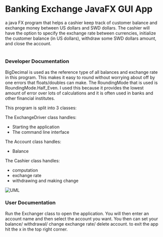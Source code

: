 # Banking Exchange JavaFX GUI App
a java FX program that helps a cashier keep track of customer balance and exchange money between US dollars and SWD dollars. The cashier will have the option to specify the exchange rate between currencies, initialize the customer balance (in US dollars), withdraw some SWD dollars amount, and close the account.
#
### Developer Documentation
BigDecimal is used as the reference type of all balances and exchange rate in this program. This makes it easy to round without worrying about off by one errors that floats/doubles can make. The RoundingMode that is used is RoundingMode.Half_Even. I used this because it provides the lowest amount of error over lots of calculations and it is often used in banks and other financial institutes.

This program is split into 3 classes:

The ExchangeDriver class handles:
- Starting the application
- The command line interface

The Account class handles:
- Balance

The Cashier class handles:
- computation
- exchange rate
- withdrawing and making change

![UML](../umls/bank.png)


### User Documentation
Run the Exchanger class to open the application. You will then enter an account name and then select the account you want. You then can set your balance/ withdrawal/ change exchange rate/ delete account.
to exit the app hit the x in the top right corner.
